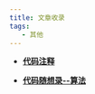 ```yaml
---
title: 文章收录
tags:
   - 其他
---
```



- **[代码注释](https://juejin.cn/post/7335277377621639219)**

- **[代码随想录--算法](https://programmercarl.com/)**